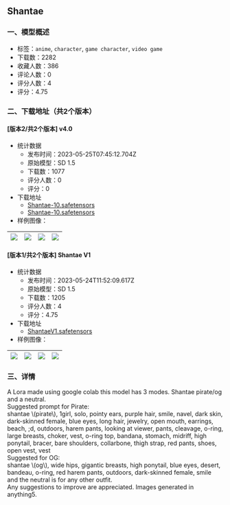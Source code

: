 ## Shantae
### 一、模型概述

- 标签：`anime`, `character`, `game character`, `video game`
- 下载数：2282
- 收藏人数：386
- 评论人数：0
- 评分人数：4
- 评分：4.75

### 二、下载地址（共2个版本）

#### [版本2/共2个版本] v4.0

- 统计数据
  - 发布时间：2023-05-25T07:45:12.704Z
  - 原始模型：SD 1.5
  - 下载数：1077
  - 评分人数：0
  - 评分：0
- 下载地址
  - [Shantae-10.safetensors](https://civitai.com/api/download/models/79774)
  - [Shantae-10.safetensors](https://civitai.com/api/download/models/79774?type=Model&format=SafeTensor)
- 样例图像：

| <img src="https://image.civitai.com/xG1nkqKTMzGDvpLrqFT7WA/ec7cb48a-3662-4100-aa4f-74ae3f9293cf/width=450/899082.jpeg" /> | <img src="https://image.civitai.com/xG1nkqKTMzGDvpLrqFT7WA/c9562c37-a942-4b4b-9a8e-e166709d9172/width=450/898975.jpeg" /> | <img src="https://image.civitai.com/xG1nkqKTMzGDvpLrqFT7WA/aead8275-0707-4fec-a298-ba68898da66e/width=450/899026.jpeg" /> | <img src="https://image.civitai.com/xG1nkqKTMzGDvpLrqFT7WA/1dcf44b0-fb62-4b87-8b9c-0e42aebb49e5/width=450/899177.jpeg" /> |
| ---- | ---- | ---- | ---- |

#### [版本1/共2个版本] Shantae V1

- 统计数据
  - 发布时间：2023-05-24T11:52:09.617Z
  - 原始模型：SD 1.5
  - 下载数：1205
  - 评分人数：4
  - 评分：4.75
- 下载地址
  - [ShantaeV1.safetensors](https://civitai.com/api/download/models/7898)
- 样例图像：

| <img src="https://image.civitai.com/xG1nkqKTMzGDvpLrqFT7WA/c167db82-5b11-49cc-3ea0-b8cf932b2b00/width=450/74301.jpeg" /> | <img src="https://image.civitai.com/xG1nkqKTMzGDvpLrqFT7WA/fbcfc959-7d8d-4069-b43f-c8450b8feb00/width=450/74306.jpeg" /> | <img src="https://image.civitai.com/xG1nkqKTMzGDvpLrqFT7WA/f54a4b41-b298-406e-9bfa-c9b22af8bd00/width=450/74305.jpeg" /> | <img src="https://image.civitai.com/xG1nkqKTMzGDvpLrqFT7WA/cf5d75df-ea67-49b7-7b5c-69cdb5234100/width=450/74304.jpeg" /> |
| ---- | ---- | ---- | ---- |


### 三、详情
<p>A Lora made using google colab this model has 3 modes. Shantae pirate/og and a neutral.<br />Suggested prompt for Pirate:<br />shantae \(pirate\), 1girl, solo, pointy ears, purple hair, smile, navel, dark skin, dark-skinned female, blue eyes, long hair, jewelry, open mouth, earrings, beach, ;d, outdoors, harem pants, looking at viewer, pants, cleavage, o-ring, large breasts, choker, vest, o-ring top, bandana, stomach, midriff, high ponytail, bracer, bare shoulders, collarbone, thigh strap, red pants, shoes, open vest, vest<br />Suggested for OG:<br />shantae \(og\), wide hips, gigantic breasts, high ponytail, blue eyes, desert, bandeau, o-ring, red harem pants, outdoors, dark-skinned female, smile<br />and the neutral is for any other outfit.<br />Any suggestions to improve are appreciated. Images generated in anything5.</p>
